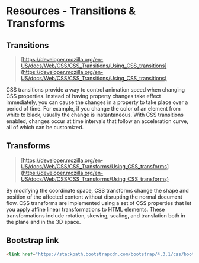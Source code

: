 # Resources - Transitions & Transforms
## Transitions
>[https://developer.mozilla.org/en-US/docs/Web/CSS/CSS_Transitions/Using_CSS_transitions](https://developer.mozilla.org/en-US/docs/Web/CSS/CSS_Transitions/Using_CSS_transitions)

CSS transitions provide a way to control animation speed when changing CSS properties. Instead of having property changes take effect immediately, you can cause the changes in a property to take place over a period of time. For example, if you change the color of an element from white to black, usually the change is instantaneous. With CSS transitions enabled, changes occur at time intervals that follow an acceleration curve, all of which can be customized.

## Transforms
>[https://developer.mozilla.org/en-US/docs/Web/CSS/CSS_Transforms/Using_CSS_transforms](https://developer.mozilla.org/en-US/docs/Web/CSS/CSS_Transforms/Using_CSS_transforms)

By modifying the coordinate space, CSS transforms change the shape and position of the affected content without disrupting the normal document flow. CSS transforms are implemented using a set of CSS properties that let you apply affine linear transformations to HTML elements.  These transformations include rotation, skewing, scaling, and translation both in the plane and in the 3D space.

## Bootstrap link
```html
<link href="https://stackpath.bootstrapcdn.com/bootstrap/4.3.1/css/bootstrap.min.css" rel="stylesheet">
```
